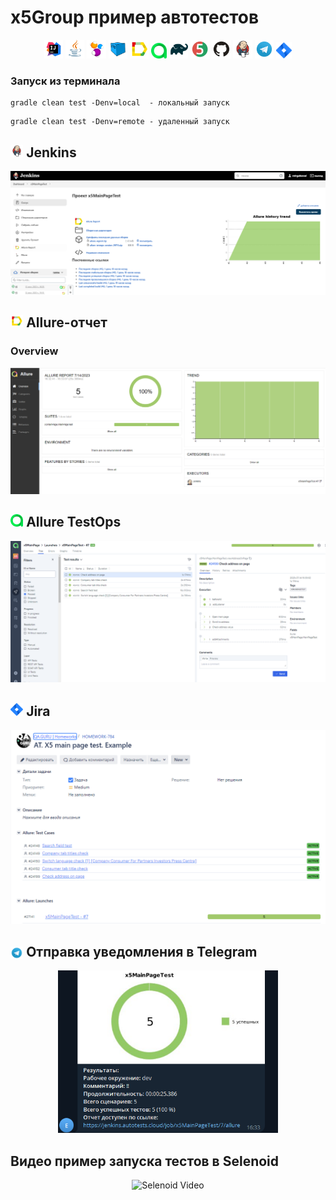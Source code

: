# x5Group пример автотестов
<p align="center">
<img width="6%" title="IntelliJ IDEA" src="mediaFiles/icons/Intelij_IDEA.svg">
<img width="6%" title="Java" src="mediaFiles/icons/Java.svg">
<img width="6%" title="Selenide" src="mediaFiles/icons/Selenide.svg">
<img width="6%" title="Selenoid" src="mediaFiles/icons/Selenoid.svg">
<img width="6%" title="Allure Report" src="mediaFiles/icons/Allure_Report.svg">
<img width="5%" title="Allure TestOps" src="mediaFiles/icons/AllureTestOps.svg">
<img width="6%" title="Gradle" src="mediaFiles/icons/Gradle.svg">
<img width="6%" title="JUnit5" src="mediaFiles/icons//JUnit5.svg">
<img width="6%" title="GitHub" src="mediaFiles/icons/GitHub.svg">
<img width="6%" title="Jenkins" src="mediaFiles/icons/Jenkins.svg">
<img width="6%" title="Telegram" src="mediaFiles/icons/Telegram.svg">
<img width="5%" title="Jira" src="mediaFiles/icons/Jira.svg">
</p>

### Запуск из терминала
```
gradle clean test -Denv=local  - локальный запуск
```
```
gradle clean test -Denv=remote - удаленный запуск
```

## <img src="mediaFiles/icons/Jenkins.svg" title="Jenkins" width="4%"/> Jenkins
<p align="center">
<img title="Jenkins Build" src="mediaFiles/screenshots/JenkinsBuild.png">
</p>

## <img src="mediaFiles/icons/Allure_Report.svg" title="Allure Report" width="4%"/> Allure-отчет
### Overview

<p align="center">
<img title="Allure Overview" src="mediaFiles/screenshots/allureReport.png">
</p>

## <img src="mediaFiles/icons/AllureTestOps.svg" title="Allure TestOps" width="4%"/> Allure TestOps

<p align="center">
<img title="Allure TestOps DashBoard" src="mediaFiles/screenshots/TestOpsView.png">
</p>

## <img src="mediaFiles/icons/Jira.svg" title="Jira" width="4%"/> Jira

<p align="center">
<img title="Jira Task" src="mediaFiles/screenshots/JiraView.png">
</p>

## <img width="4%" style="vertical-align:middle" title="Telegram" src="mediaFiles/icons/Telegram.svg"> Отправка уведомления в Telegram

<p align="center">
<img width="70%" title="Telegram Notifications" src="mediaFiles/screenshots/tgView.png">
</p>

## Видео пример запуска тестов в Selenoid

<p align="center">
  <img title="Selenoid Video" src="mediaFiles/screenshots/example.gif">
</p>
